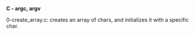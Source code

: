 **C - argc, argv**

0-create_array.c: creates an array of chars, and initializes it with a specific char.